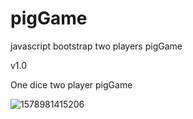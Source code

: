 # pigGame
javascript bootstrap two players pigGame

v1.0

One dice two player pigGame

![1578981415206](C:\Users\rimu\AppData\Roaming\Typora\typora-user-images\1578981415206.png)